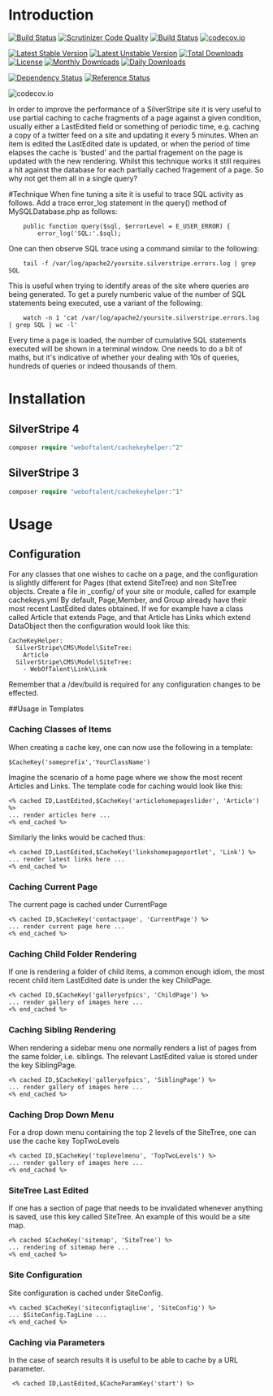 # Introduction
[![Build Status](https://travis-ci.org/gordonbanderson/weboftalent-cachekey-helper.svg?branch=master)](https://travis-ci.org/gordonbanderson/weboftalent-cachekey-helper)
[![Scrutinizer Code Quality](https://scrutinizer-ci.com/g/gordonbanderson/weboftalent-cachekey-helper/badges/quality-score.png?b=master)](https://scrutinizer-ci.com/g/gordonbanderson/weboftalent-cachekey-helper/?branch=master)
[![Build Status](https://scrutinizer-ci.com/g/gordonbanderson/weboftalent-cachekey-helper/badges/build.png?b=master)](https://scrutinizer-ci.com/g/gordonbanderson/weboftalent-cachekey-helper/build-status/master)
[![codecov.io](https://codecov.io/github/gordonbanderson/weboftalent-cachekey-helper/coverage.svg?branch=master)](https://codecov.io/github/gordonbanderson/weboftalent-cachekey-helper?branch=master)

[![Latest Stable Version](https://poser.pugx.org/weboftalent/cachekeyhelper/version)](https://packagist.org/packages/weboftalent/cachekeyhelper)
[![Latest Unstable Version](https://poser.pugx.org/weboftalent/cachekeyhelper/v/unstable)](//packagist.org/packages/weboftalent/cachekeyhelper)
[![Total Downloads](https://poser.pugx.org/weboftalent/cachekeyhelper/downloads)](https://packagist.org/packages/weboftalent/cachekeyhelper)
[![License](https://poser.pugx.org/weboftalent/cachekeyhelper/license)](https://packagist.org/packages/weboftalent/cachekeyhelper)
[![Monthly Downloads](https://poser.pugx.org/weboftalent/cachekeyhelper/d/monthly)](https://packagist.org/packages/weboftalent/cachekeyhelper)
[![Daily Downloads](https://poser.pugx.org/weboftalent/cachekeyhelper/d/daily)](https://packagist.org/packages/weboftalent/cachekeyhelper)

[![Dependency Status](https://www.versioneye.com/php/weboftalent:cachekeyhelper/badge.svg)](https://www.versioneye.com/php/weboftalent:cachekeyhelper)
[![Reference Status](https://www.versioneye.com/php/weboftalent:cachekeyhelper/reference_badge.svg?style=flat)](https://www.versioneye.com/php/weboftalent:cachekeyhelper/references)

![codecov.io](https://codecov.io/github/gordonbanderson/weboftalent-cachekey-helper/branch.svg?branch=master)

In order to improve the performance of a SilverStripe site it is very useful to use partial caching to cache fragments of a page against a given condition, usually either a LastEdited field or something of periodic time, e.g. caching a copy of a twitter feed on a site and updating it every 5 minutes.  When an item is edited the LastEdited date is updated, or when the period of time elapses the cache is 'busted' and  the partial fragement on the page is updated with the new rendering.  Whilst this technique works it still requires a hit against the database for each partially cached fragement of a page.  So why not get them all in a single query?

#Technique
When fine tuning a site it is useful to trace SQL activity as follows. Add a trace error_log statement in the query() method of MySQLDatabase.php as follows:

    	public function query($sql, $errorLevel = E_USER_ERROR) {
			error_log('SQL:'.$sql);

One can then observe SQL trace using a command similar to the following:

		tail -f /var/log/apache2/yoursite.silverstripe.errors.log | grep SQL

This is useful when trying to identify areas of the site where queries are being generated.  To get a purely numberic value of the number of SQL statements being executed, use a variant of the following:

		watch -n 1 'cat /var/log/apache2/yoursite.silverstripe.errors.log | grep SQL | wc -l'

Every time a page is loaded, the number of cumulative SQL statements executed will be shown in a terminal window.  One needs to do a bit of maths, but it's indicative of whether your dealing with 10s of queries, hundreds of queries or indeed thousands of them.

# Installation
## SilverStripe 4
```php
composer require "weboftalent/cachekeyhelper:^2"
```

## SilverStripe 3
```php
composer require "weboftalent/cachekeyhelper:^1"
```




# Usage

## Configuration
For any classes that one wishes to cache on a page, and the configuration is slightly different for Pages (that extend SiteTree) and non SiteTree objects.
Create a file in _config/ of your site or module, called for example cachekeys.yml 
By default, Page,Member, and Group already have their most recent LastEdited dates obtained.  If we for example have a class called Article that extends Page, and that Article has Links which extend DataObject then the configuration would look like this:

	CacheKeyHelper:
	  SilverStripe\CMS\Model\SiteTree:
	    Article
	  SilverStripe\CMS\Model\SiteTree:
	    - WebOfTalent\Link\Link
	    

Remember that a /dev/build is required for any configuration changes to be effected.

##Usage in Templates
### Caching Classes of Items
When creating a cache key, one can now use the following in a template:

	$CacheKey('someprefix','YourClassName')

Imagine the scenario of a home page where we show the most recent Articles and Links.  The template code for caching would look like this:

	<% cached ID,LastEdited,$CacheKey('articlehomepageslider', 'Article') %>
	... render articles here ...
	<% end_cached %>

Similarly the links would be cached thus:

	<% cached ID,LastEdited,$CacheKey('linkshomepageportlet', 'Link') %>
	... render latest links here ...
	<% end_cached %>

### Caching Current Page
The current page is cached under CurrentPage

	<% cached ID,$CacheKey('contactpage', 'CurrentPage') %>
	... render current page here ...
	<% end_cached %>

### Caching Child Folder Rendering
If one is rendering a folder of child items, a common enough idiom, the most recent child item LastEdited date is under the key ChildPage.

	<% cached ID,$CacheKey('galleryofpics', 'ChildPage') %>
	... render gallery of images here ...
	<% end_cached %>

### Caching Sibling Rendering
When rendering a sidebar menu one normally renders a list of pages from the same folder, i.e. siblings.  The relevant LastEdited value is stored under the key SiblingPage.

	<% cached ID,$CacheKey('galleryofpics', 'SiblingPage') %>
	... render gallery of images here ...
	<% end_cached %>

### Caching Drop Down Menu
For a drop down menu containing the top 2 levels of the SiteTree, one can use the cache key TopTwoLevels

	<% cached ID,$CacheKey('toplevelmenu', 'TopTwoLevels') %>
	... render gallery of images here ...
	<% end_cached %>

### SiteTree Last Edited
If one has a section of page that needs to be invalidated whenever anything is saved, use this key called SiteTree.  An example of this would be a site map.

	<% cached $CacheKey('sitemap', 'SiteTree') %>
	... rendering of sitemap here ...
	<% end_cached %>

### Site Configuration
Site configuration is cached under SiteConfig.
	
	<% cached $CacheKey('siteconfigtagline', 'SiteConfig') %>
	... $SiteConfig.TagLine ...
	<% end_cached %>

### Caching via Parameters
In the case of search results it is useful to be able to cache by a URL parameter.

     <% cached ID,LastEdited,$CacheParamKey('start') %>
